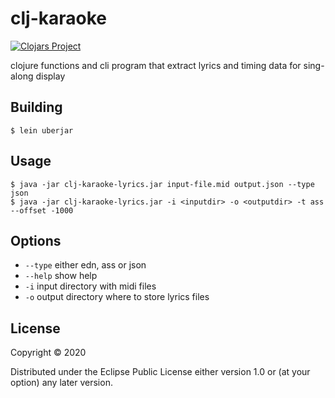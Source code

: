 # clj-karaoke

[![Clojars Project](https://img.shields.io/clojars/v/baskeboler/clj-karaoke-lyrics.svg)](https://clojars.org/baskeboler/clj-karaoke-lyrics)

clojure functions and cli program that extract lyrics and timing data for sing-along display 

## Building

    $ lein uberjar 

## Usage


    $ java -jar clj-karaoke-lyrics.jar input-file.mid output.json --type json
    $ java -jar clj-karaoke-lyrics.jar -i <inputdir> -o <outputdir> -t ass --offset -1000
    
## Options

- `--type` either edn, ass or json 
- `--help` show help
- `-i` input directory with midi files 
- `-o` output directory where to store lyrics files 

## License

Copyright © 2020 

Distributed under the Eclipse Public License either version 1.0 or (at
your option) any later version.
